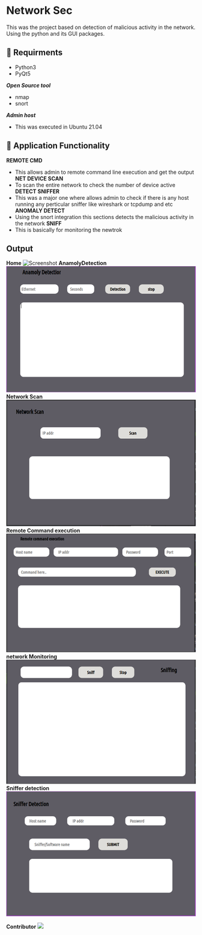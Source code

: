 # Network Sec

This was the project based on detection of malicious activity in the network. Using the python and its GUI packages.

## :cookie: Requirments 
- Python3
- PyQt5

***Open Source tool***
- nmap
- snort

***Admin host***
- This was executed in Ubuntu 21.04

## :orange_book: Application Functionality 
**REMOTE CMD**
- This allows admin to remote command line execution and get the output
**NET DEVICE SCAN**
- To scan the entire network to check the number of device active
**DETECT SNIFFER**
- This was a major one where allows admin to check if there is any host running any perticular sniffer like wireshark or tcpdump and etc
**ANOMALY DETECT**
- Using the snort integration this sections detects the malicious activity in the network
**SNIFF**
- This is basically for monitoring the newtrok

## Output
**Home**
![Screenshot](https://github.com/sudo-zoro/Network_Security/blob/main/output/Home.png)
**AnamolyDetection**
![Screenshot](./output/AnamolyDetect.png)
**Network Scan**
![Screenshot](./output/netScan.png)
**Remote Command execution**
![Screenshot](./output/remoteCMD.png)
**network Monitoring**
![Screenshot](./output/sniffer.png)
**Sniffer detection**
![Screenshot](./output/SnifferDetection.png)

**Contributor**
[![](https://github.com/MelodicPollution1410.png?size=50)](https://github.com/MelodicPollution1410)
